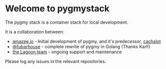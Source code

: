 # Welcome to pygmystack

The pygmy stack is a container stack for local development.

It is a collaboration between:
- [amazee.io](https://www.amazee.io) - Initial development of pygmy, and it's predecessor, [cachalot](https://github.com/amazeeio/cachalot)
- [@fubarhouse](https://github.com/fubarhouse) - complete rewrite of pygmy in Golang (Thanks Karl!)
- [the Lagoon team](https://lagoon.sh) - ongoing support and maintenance

Please log any issues in the relevant repositories.
